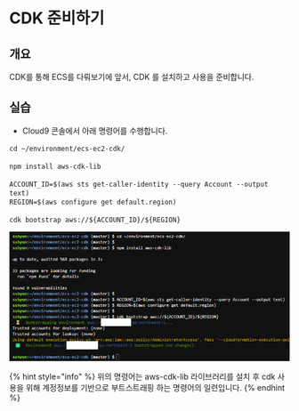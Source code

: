 # CDK 준비하기

## 개요

CDK를 통해 ECS를 다뤄보기에 앞서, CDK 를 설치하고 사용을 준비합니다.

## 실습

* Cloud9 콘솔에서 아래 명령어를 수행합니다.

```
cd ~/environment/ecs-ec2-cdk/

npm install aws-cdk-lib

ACCOUNT_ID=$(aws sts get-caller-identity --query Account --output text)
REGION=$(aws configure get default.region)

cdk bootstrap aws://${ACCOUNT_ID}/${REGION}
```

![](<../.gitbook/assets/image (4).png>)

{% hint style="info" %}
위의 명령어는 aws-cdk-lib 라이브러리를 설치 후 cdk 사용을 위해 계정정보를 기반으로 부트스트래핑 하는 명령어의 일련입니다.
{% endhint %}

